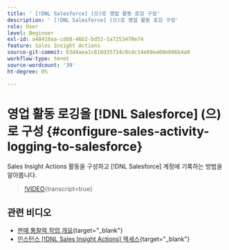 ```yaml
---
title: ' [!DNL Salesforce] (으)로 영업 활동 로깅 구성'
description: ' [!DNL Salesforce] (으)로 영업 활동 로깅 구성'
role: User
level: Beginner
exl-id: a48410aa-cd68-46b2-bd52-1a7253470e74
feature: Sales Insight Actions
source-git-commit: 63d4aea1c818d35724c0cdc14e69ea00eb06b4a0
workflow-type: tm+mt
source-wordcount: '39'
ht-degree: 0%

---
```


# 영업 활동 로깅을 [!DNL Salesforce] (으)로 구성 {#configure-sales-activity-logging-to-salesforce}

Sales Insight Actions 활동을 구성하고 [!DNL Salesforce] 계정에 기록하는 방법을 알아봅니다.

>[!VIDEO](https://video.tv.adobe.com/v/340843/?quality=12&learn=on){transcript=true}

## 관련 비디오

* [판매 통찰력 작업 개요](/help/sales-insight-actions/sales-insight-actions-overview.md){target="_blank"}
* [인스턴스  [!DNL Sales Insight Actions] 액세스](/help/sales-insight-actions/accessing-your-sales-insight-actions-instance.md){target="_blank"}
